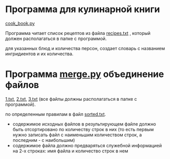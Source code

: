 # Программа для кулинарной книги 
[cook_book.py](https://github.com/danroman-github/desktop-tutorial/blob/main/Opening%20and%20reading%20a%20file/cook_book.py) 

Программа читает список рецептов из файла [recipes.txt](https://github.com/danroman-github/desktop-tutorial/blob/main/Opening%20and%20reading%20a%20file/recipes.txt)
, который должен располагаться в папке с программой.

для указанных блюд и количества персон, создает словарь с названием ингридиентов и их количества.

# Программа [merge.py](https://github.com/danroman-github/desktop-tutorial/blob/main/Opening%20and%20reading%20a%20file/merge.py) объединение файлов 
[1.txt](https://github.com/danroman-github/desktop-tutorial/blob/main/Opening%20and%20reading%20a%20file/1.txt), 
[2.txt](https://github.com/danroman-github/desktop-tutorial/blob/main/Opening%20and%20reading%20a%20file/2.txt), 
[3.txt](https://github.com/danroman-github/desktop-tutorial/blob/main/Opening%20and%20reading%20a%20file/3.txt)
(все файлы должны располагаться в папке с программой).

по определенным правилам в файл [sorted.txt](https://github.com/danroman-github/desktop-tutorial/blob/main/Opening%20and%20reading%20a%20file/sorted.txt).
- содержимое исходных файлов в результирующем файле должно быть отсортировано по количеству строк в них
  (то есть первым нужно записать файл с наименьшим количеством строк, а последним - с наибольшим)
- содержимое файла должно предваряться служебной информацией на 2-х строках: имя файла и количество строк в нем
